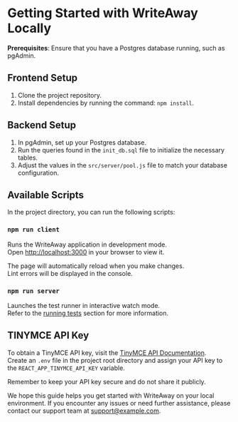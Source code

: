 # Getting Started with WriteAway Locally

**Prerequisites**: Ensure that you have a Postgres database running, such as pgAdmin.

## Frontend Setup

1. Clone the project repository.
2. Install dependencies by running the command: `npm install`.

## Backend Setup

1. In pgAdmin, set up your Postgres database.
2. Run the queries found in the `init_db.sql` file to initialize the necessary tables.
3. Adjust the values in the `src/server/pool.js` file to match your database configuration.

## Available Scripts

In the project directory, you can run the following scripts:

### `npm run client`

Runs the WriteAway application in development mode.\
Open [http://localhost:3000](http://localhost:3000) in your browser to view it.

The page will automatically reload when you make changes.\
Lint errors will be displayed in the console.

### `npm run server`

Launches the test runner in interactive watch mode.\
Refer to the [running tests](https://facebook.github.io/create-react-app/docs/running-tests) section for more information.

## TINYMCE API Key

To obtain a TinyMCE API key, visit the [TinyMCE API Documentation](https://www.tiny.cloud/docs/api/tinymce/).\
Create an `.env` file in the project root directory and assign your API key to the `REACT_APP_TINYMCE_API_KEY` variable.

Remember to keep your API key secure and do not share it publicly.

We hope this guide helps you get started with WriteAway on your local environment. If you encounter any issues or need further assistance, please contact our support team at [support@example.com](mailto:support@example.com).
